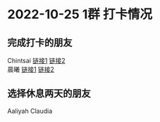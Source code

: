 # 2022-10-25 1群 打卡情况
## 完成打卡的朋友
Chintsai [链接1](http://mmbiz.qpic.cn/mmbiz_jpg/fKBOEML39zr6DIITclQBkPcS7HM9vLia01iaKF7Idto18fucaI5603nWd7rnJ2FOkDq6vrufmpQd1k8NNSw34nLg/0) [链接2](http://mmbiz.qpic.cn/mmbiz_jpg/fKBOEML39zr6DIITclQBkPcS7HM9vLia0oOaYliaTvIaglPNyK3lq5hKkcYD0Mn6XcgviaNHFtwCgTRRpTooKmVZA/0) <br>晨曦 [链接1](http://mmbiz.qpic.cn/mmbiz_jpg/4rYayDxu0jWDKF3Qtg7oVennckZ5VoCJ0FiaqWMpBZ79ZibakXwa89m29iawMwjyj10vasK6nRknKHLibqEYk0q0Bw/0) [链接2](http://mmbiz.qpic.cn/mmbiz_jpg/4rYayDxu0jWDKF3Qtg7oVennckZ5VoCJXTyiav8c2Z9Gk9ppshHkrxlpeibmiae0prCiaUaD8v3dAqz3hj4EdY0VQA/0) <br>
## 选择休息两天的朋友
Aaliyah
Claudia

